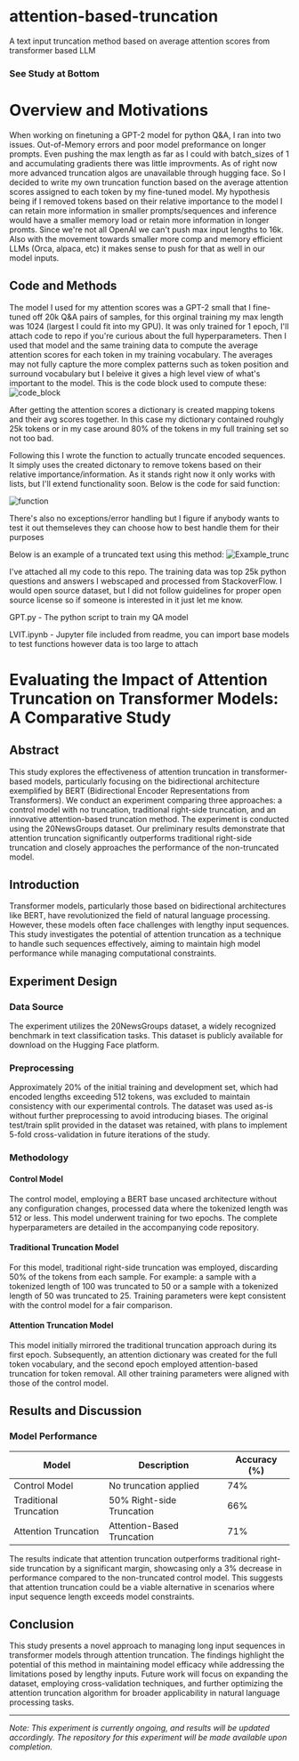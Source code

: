 # attention-based-truncation
A text input truncation method based on average attention scores from transformer based LLM

### See Study at Bottom ###  

# Overview and Motivations #
When working on finetuning a GPT-2 model for python Q&A, I ran into two issues. Out-of-Memory errors and poor model preformance on longer prompts. Even pushing the max length as far as I could with batch_sizes of 1 and accumulating gradients there was little improvments. As of right now more advanced truncation algos are unavailable through hugging face. So I decided to write my own truncation function based on the average attention scores assigned to each token by my fine-tuned model. My hypothesis being if I removed tokens based on their relative importance to the model I can retain more information in smaller prompts/sequences and inference would have a smaller memory load or retain more information in longer promts. Since we're not all OpenAI we can't push max input lengths to 16k. Also with the movement towards smaller more comp and memory efficient LLMs (Orca, alpaca, etc) it makes sense to push for that as well in our model inputs.

## Code and Methods ##
The model I used for my attention scores was a GPT-2 small that I fine-tuned off 20k Q&A pairs of samples, for this orginal training my max length was 1024 (largest I could fit into my GPU). It was only trained for 1 epoch, I'll attach code to repo if you're curious about the full hyperparameters. Then I used that model and the same training data to compute the average attention scores for each token in my training vocabulary. The averages may not fully capture the more complex patterns such as token position and surround vocabulary but I beleive it gives a high level view of what's important to the model. This is the code block used to compute these:
![code_block](https://github.com/JoeyNiestroy/attention-based-truncation/assets/106636917/d8371115-c601-4a57-8923-dc533cdb178c)

After getting the attention scores a dictionary is created mapping tokens and their avg scores together. In this case my dictionary contained rouhgly 25k tokens or in my case around 80% of the tokens in my full training set so not too bad. 

Following this I wrote the function to actually truncate encoded sequences. It simply uses the created dictonary to remove tokens based on their relative importance/information. As it stands right now it only works with lists, but I'll extend functionality soon. Below is the code for said function:

![function](https://github.com/JoeyNiestroy/attention-based-truncation/assets/106636917/febbf60b-73c5-498f-b347-0721bc36e620)

There's also no exceptions/error handling but I figure if anybody wants to test it out themseleves they can choose how to best handle them for their purposes

Below is an example of a truncated text using this method:
![Example_trunc](https://github.com/JoeyNiestroy/attention-based-truncation/assets/106636917/cdee5f1a-7c3c-4659-91fb-ce587bdde1ed)

I've attached all my code to this repo. The training data was top 25k python questions and answers I webscaped and processed from StackoverFlow. I would open source dataset, but I did not follow guidelines for proper open source license so if someone is interested in it just let me know. 

GPT.py - The python script to train my QA model

LVIT.ipynb - Jupyter file included from readme, you can import base models to test functions however data is too large to attach 

# Evaluating the Impact of Attention Truncation on Transformer Models: A Comparative Study

## Abstract
This study explores the effectiveness of attention truncation in transformer-based models, particularly focusing on the bidirectional architecture exemplified by BERT (Bidirectional Encoder Representations from Transformers). We conduct an experiment comparing three approaches: a control model with no truncation, traditional right-side truncation, and an innovative attention-based truncation method. The experiment is conducted using the 20NewsGroups dataset. Our preliminary results demonstrate that attention truncation significantly outperforms traditional right-side truncation and closely approaches the performance of the non-truncated model.

## Introduction
Transformer models, particularly those based on bidirectional architectures like BERT, have revolutionized the field of natural language processing. However, these models often face challenges with lengthy input sequences. This study investigates the potential of attention truncation as a technique to handle such sequences effectively, aiming to maintain high model performance while managing computational constraints.

## Experiment Design

### Data Source
The experiment utilizes the 20NewsGroups dataset, a widely recognized benchmark in text classification tasks. This dataset is publicly available for download on the Hugging Face platform.

### Preprocessing
Approximately 20% of the initial training and development set, which had encoded lengths exceeding 512 tokens, was excluded to maintain consistency with our experimental controls. The dataset was used as-is without further preprocessing to avoid introducing biases. The original test/train split provided in the dataset was retained, with plans to implement 5-fold cross-validation in future iterations of the study.

### Methodology

#### Control Model
The control model, employing a BERT base uncased architecture without any configuration changes, processed data where the tokenized length was 512 or less. This model underwent training for two epochs. The complete hyperparameters are detailed in the accompanying code repository.

#### Traditional Truncation Model
For this model, traditional right-side truncation was employed, discarding 50% of the tokens from each sample. For example: a sample with a tokenized length of 100 was truncated to 50 or a sample with a tokenized length of 50 was truncated to 25. Training parameters were kept consistent with the control model for a fair comparison.

#### Attention Truncation Model
This model initially mirrored the traditional truncation approach during its first epoch. Subsequently, an attention dictionary was created for the full token vocabulary, and the second epoch employed attention-based truncation for token removal. All other training parameters were aligned with those of the control model.

## Results and Discussion

### Model Performance

| Model                  | Description                 | Accuracy (%)  |
|------------------------|-----------------------------|---------------|
| Control Model          | No truncation applied       | 74%           |
| Traditional Truncation | 50% Right-side Truncation   | 66%           |
| Attention Truncation   | Attention-Based Truncation  | 71%           |

The results indicate that attention truncation outperforms traditional right-side truncation by a significant margin, showcasing only a 3% decrease in performance compared to the non-truncated control model. This suggests that attention truncation could be a viable alternative in scenarios where input sequence length exceeds model constraints.

## Conclusion
This study presents a novel approach to managing long input sequences in transformer models through attention truncation. The findings highlight the potential of this method in maintaining model efficacy while addressing the limitations posed by lengthy inputs. Future work will focus on expanding the dataset, employing cross-validation techniques, and further optimizing the attention truncation algorithm for broader applicability in natural language processing tasks.

---

*Note: This experiment is currently ongoing, and results will be updated accordingly. The repository for this experiment will be made available upon completion.*


